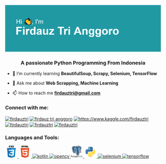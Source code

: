 <img src="https://github.com/FirTA/FirTA/blob/master/header.png">

<!-- <h1 align="center">Hi 👋, I'm Firdauz Tri Anggoro</h1> -->
<h3 align="center">A passionate Python Programming From Indonesia</h3>

- 🌱 I’m currently learning **BeautifulSoup, Scrapy, Selenium, TensorFlow**

- 💬 Ask me about **Web Scrapping, Machine Learning**

- 📫 How to reach me **firdauztri@gmail.com**

<h3 align="left">Connect with me:</h3>
<p align="left">
<a href="https://twitter.com/firdauztri" target="blank"><img align="center" src="https://raw.githubusercontent.com/rahuldkjain/github-profile-readme-generator/master/src/images/icons/Social/twitter.svg" alt="firdauztri" height="30" width="40" /></a>
<a href="https://linkedin.com/in/firdauz tri anggoro" target="blank"><img align="center" src="https://raw.githubusercontent.com/rahuldkjain/github-profile-readme-generator/master/src/images/icons/Social/linked-in-alt.svg" alt="firdauz tri anggoro" height="30" width="40" /></a>
<a href="https://kaggle.com/https://www.kaggle.com/firdauztri" target="blank"><img align="center" src="https://raw.githubusercontent.com/rahuldkjain/github-profile-readme-generator/master/src/images/icons/Social/kaggle.svg" alt="https://www.kaggle.com/firdauztri" height="30" width="40" /></a>
<a href="https://instagram.com/firdauztri" target="blank"><img align="center" src="https://raw.githubusercontent.com/rahuldkjain/github-profile-readme-generator/master/src/images/icons/Social/instagram.svg" alt="firdauztri" height="30" width="40" /></a>
<a href="https://www.hackerrank.com/firdauztri" target="blank"><img align="center" src="https://raw.githubusercontent.com/rahuldkjain/github-profile-readme-generator/master/src/images/icons/Social/hackerrank.svg" alt="firdauztri" height="30" width="40" /></a>
<a href="https://auth.geeksforgeeks.org/user/firdauztri" target="blank"><img align="center" src="https://raw.githubusercontent.com/rahuldkjain/github-profile-readme-generator/master/src/images/icons/Social/geeks-for-geeks.svg" alt="firdauztri" height="30" width="40" /></a>
</p>

<h3 align="left">Languages and Tools:</h3>
<p align="left"> <a href="https://www.w3schools.com/css/" target="_blank" rel="noreferrer"> <img src="https://raw.githubusercontent.com/devicons/devicon/master/icons/css3/css3-original-wordmark.svg" alt="css3" width="40" height="40"/> </a> <a href="https://www.w3.org/html/" target="_blank" rel="noreferrer"> <img src="https://raw.githubusercontent.com/devicons/devicon/master/icons/html5/html5-original-wordmark.svg" alt="html5" width="40" height="40"/> </a> <a href="https://kotlinlang.org" target="_blank" rel="noreferrer"> <img src="https://www.vectorlogo.zone/logos/kotlinlang/kotlinlang-icon.svg" alt="kotlin" width="40" height="40"/> </a> <a href="https://opencv.org/" target="_blank" rel="noreferrer"> <img src="https://www.vectorlogo.zone/logos/opencv/opencv-icon.svg" alt="opencv" width="40" height="40"/> </a> <a href="https://www.postgresql.org" target="_blank" rel="noreferrer"> <img src="https://raw.githubusercontent.com/devicons/devicon/master/icons/postgresql/postgresql-original-wordmark.svg" alt="postgresql" width="40" height="40"/> </a> <a href="https://www.python.org" target="_blank" rel="noreferrer"> <img src="https://raw.githubusercontent.com/devicons/devicon/master/icons/python/python-original.svg" alt="python" width="40" height="40"/> </a> <a href="https://www.selenium.dev" target="_blank" rel="noreferrer"> <img src="https://raw.githubusercontent.com/detain/svg-logos/780f25886640cef088af994181646db2f6b1a3f8/svg/selenium-logo.svg" alt="selenium" width="40" height="40"/> </a> <a href="https://www.tensorflow.org" target="_blank" rel="noreferrer"> <img src="https://www.vectorlogo.zone/logos/tensorflow/tensorflow-icon.svg" alt="tensorflow" width="40" height="40"/> </a> </p>


<!---
FirTA/FirTA is a ✨ special ✨ repository because its `README.md` (this file) appears on your GitHub profile.
You can click the Preview link to take a look at your changes.
--->
